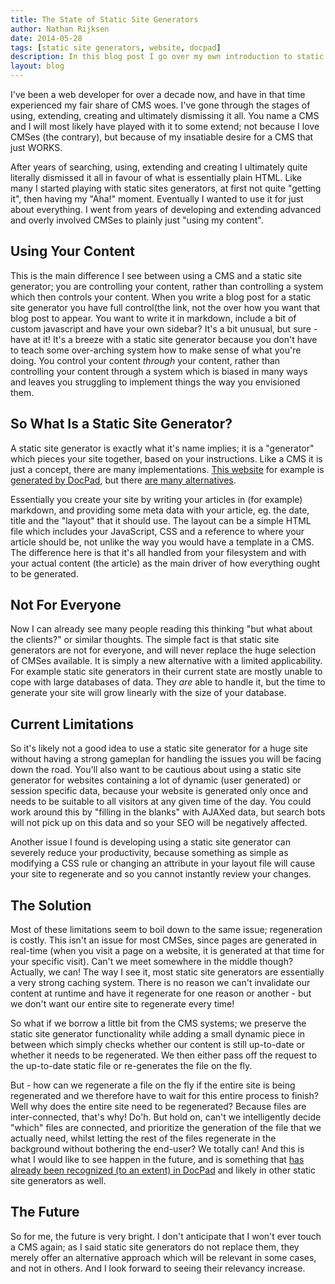 ```yaml
---
title: The State of Static Site Generators
author: Nathan Rijksen
date: 2014-05-28
tags: [static site generators, website, docpad]
description: In this blog post I go over my own introduction to static site generators, what I like about them, what I dislike about them and where I think the future will (or should) take us.
layout: blog
---
```


I've been a web developer for over a decade now, and have in that time
experienced my fair share of CMS woes. I've gone through the stages of using,
extending, creating and ultimately dismissing it all. You name a CMS and I will
most likely have played with it to some extend; not because I love CMSes (the
contrary), but because of my insatiable desire for a CMS that just WORKS.

After years of searching, using, extending and creating I ultimately quite
literally dismissed it all in favour of what is essentially plain HTML. Like
many I started playing with static sites generators, at first not quite "getting
it", then having my "Aha!" moment. Eventually I wanted to use it for just about
everything. I went from years of developing and extending advanced and overly
involved CMSes to plainly just "using my content".

## Using Your Content

This is the main difference I see between using a CMS and a static site
generator; you are controlling your content, rather than controlling a system
which then controls your content. When you write a blog post for a static site
generator you have full control(the link, not the  over how you want that blog post to appear.
You want to write it in markdown, include a bit of custom javascript and
have your own sidebar? It's a bit unusual, but sure - have at it! It's a breeze
with a static site generator because you don't have to teach some over-arching
system how to make sense of what you're doing. You control your content *through*
your content, rather than controlling your content through a system which is
biased in many ways and leaves you struggling to implement things the way you
envisioned them.

## So What Is a Static Site Generator?

A static site generator is exactly what it's name implies; it is a "generator"
which pieces your site together, based on your instructions. Like a CMS it is
just a concept, there are many implementations. [This website][1] for example
is [generated by DocPad][2], but there [are many alternatives][3].

Essentially you create your site by writing your articles in (for example)
markdown, and providing some meta data with your article, eg. the date, title
and the "layout" that it should use. The layout can be a simple HTML file which
includes your JavaScript, CSS and a reference to where your article should be, not
unlike the way you would have a template in a CMS. The difference here is that
it's all handled from your filesystem and with your actual content (the article)
as the main driver of how everything ought to be generated.

## Not For Everyone

Now I can already see many people reading this thinking "but what about the
clients?" or similar thoughts. The simple fact is that static site generators
are not for everyone, and will never replace the huge selection of CMSes
available. It is simply a new alternative with a limited applicability. For
example static site generators in their current state are mostly unable to cope
with large databases of data. They *are* able to handle it, but the time to generate
your site will grow linearly with the size of your database.

## Current Limitations

So it's likely not a good idea to use a static site generator for a huge site
without having a strong gameplan for handling the issues you will be facing down
the road. You'll also want to be cautious about using a static site generator
for websites containing a lot of dynamic (user generated) or session specific
data, because your website is generated only once and needs to be suitable to
all visitors at any given time of the day. You could work around this by "filling
in the blanks" with AJAXed data, but search bots will not pick up on this data
and so your SEO will be negatively affected.

Another issue I found is developing using a static site generator can severely
reduce your productivity, because something as simple as modifying a CSS rule
or changing an attribute in your layout file will cause your site to regenerate
and so you cannot instantly review your changes.

## The Solution

Most of these limitations seem to boil down to the same issue; regeneration is
costly. This isn't an issue for most CMSes, since pages are generated in
real-time (when you visit a page on a website, it is generated at that time for
your specific visit). Can't we meet somewhere in the middle though? Actually,
we can! The way I see it, most static site generators are essentially a very
strong caching system. There is no reason we can't invalidate our content at
runtime and have it regenerate for one reason or another - but we don't want our
entire site to regenerate every time!

So what if we borrow a little bit from the CMS systems; we preserve the static
site generator functionality while adding a small dynamic piece in between which
simply checks whether our content is still up-to-date or whether it needs to be
regenerated. We then either pass off the request to the up-to-date static file or
re-generates the file on the fly.

But - how can we regenerate a file on the fly if the entire site is being
regenerated and we therefore have to wait for this entire process to finish?
Well why does the entire site need to be regenerated? Because files are
inter-connected, that's why! Do'h. But hold on, can't we intelligently decide
"which" files are connected, and prioritize the generation of the file that we
actually need, whilst letting the rest of the files regenerate in the background
without bothering the end-user? We totally can! And this is what I would like to
see happen in the future, and is something that [has already been recognized
(to an extent) in DocPad][4] and likely in other static site generators as well.

## The Future

So for me, the future is very bright. I don't anticipate that I won't ever touch
a CMS again; as I said static site generators do not replace them, they merely
offer an alternative approach which will be relevant in some cases, and not in
others. And I look forward to seeing their relevancy increase.


  [1]: https://github.com/Komodo/komodo-website
  [2]: http://docpad.org
  [3]: http://www.staticgen.com/
  [4]: https://github.com/bevry/docpad/issues/336

